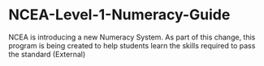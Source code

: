 # NCEA-Level-1-Numeracy-Guide
NCEA is introducing a new Numeracy System. As part of this change, this program is being created to help students learn the skills required to pass the standard (External)
